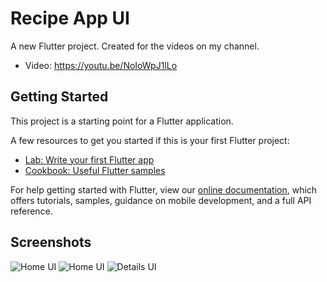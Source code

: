 # Recipe App UI

A new Flutter project. Created for the videos on my channel.
- Video: https://youtu.be/NoIoWpJ1lLo

## Getting Started

This project is a starting point for a Flutter application.

A few resources to get you started if this is your first Flutter project:

- [Lab: Write your first Flutter app](https://flutter.dev/docs/get-started/codelab)
- [Cookbook: Useful Flutter samples](https://flutter.dev/docs/cookbook)

For help getting started with Flutter, view our 
[online documentation](https://flutter.dev/docs), which offers tutorials, 
samples, guidance on mobile development, and a full API reference.

## Screenshots
![Home UI](https://raw.githubusercontent.com/jonathan1313/RecipeAppUI/master/screen_shot/01.png)
![Home UI](https://raw.githubusercontent.com/jonathan1313/RecipeAppUI/master/screen_shot/02.png)
![Details UI](https://raw.githubusercontent.com/jonathan1313/RecipeAppUI/master/screen_shot/03.png)
